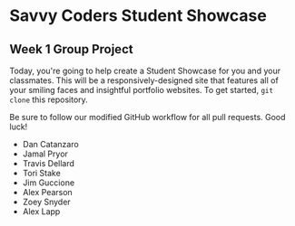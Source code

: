 # Savvy Coders Student Showcase
## Week 1 Group Project

Today, you're going to help create a Student Showcase for you and your classmates. This will be a responsively-designed site that features all of your smiling faces and insightful portfolio websites. To get started, `git clone` this repository.

Be sure to follow our modified GitHub workflow for all pull requests. Good luck!


+ Dan Catanzaro
+ Jamal Pryor
+ Travis Dellard
+ Tori Stake
+ Jim Guccione
+ Alex Pearson
+ Zoey Snyder
+ Alex Lapp
